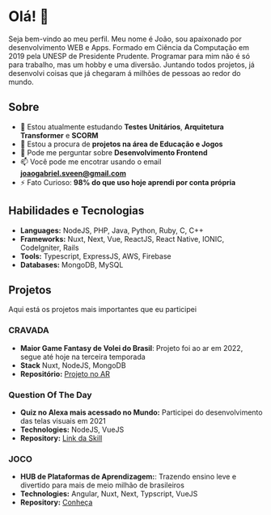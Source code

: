 # Olá! 👋

Seja bem-vindo ao meu perfil. 
Meu nome é João, sou apaixonado por desenvolvimento WEB e Apps. Formado em Ciência da Computação em 2019 pela UNESP de Presidente Prudente.
Programar para mim não é só para trabalho, mas um hobby e uma diversão.
Juntando todos projetos, já desenvolvi coisas que já chegaram á milhões de pessoas ao redor do mundo.

## Sobre

- 🌱 Estou atualmente estudando **Testes Unitários**, **Arquitetura Transformer** e **SCORM**
- 👯 Estou a procura de **projetos na área de Educação e Jogos**
- 💬 Pode me perguntar sobre **Desenvolvimento Frontend**
- 📫 Você pode me encotrar usando o email **joaogabriel.sveen@gmail.com**
- ⚡ Fato Curioso: **98% do que uso hoje aprendi por conta própria**

## Habilidades e Tecnologias

- **Languages:** NodeJS, PHP, Java, Python, Ruby, C, C++ 
- **Frameworks:** Nuxt, Next, Vue, ReactJS, React Native, IONIC, CodeIgniter, Rails
- **Tools:** Typescript, ExpressJS, AWS, Firebase
- **Databases:** MongoDB, MySQL

## Projetos

Aqui está os projetos mais importantes que eu participei

### CRAVADA
- **Maior Game Fantasy de Volei do Brasil**: Projeto foi ao ar em 2022, segue até hoje na terceira temporada
- **Stack** Nuxt, NodeJS, MongoDB
- **Repositório:** [Projeto no AR](https://cravada.cbv.com.br/)

### Question Of The Day
- **Quiz no Alexa mais acessado no Mundo:** Participei do desenvolvimento das telas visuais em 2021
- **Technologies:** NodeJS, VueJS
- **Repository:** [Link da Skill](https://www.amazon.com/VoicePress-AI-Question-of-the-Day/dp/B01N6QUAXX)

### JOCO
- **HUB de Plataformas de Aprendizagem:**: Trazendo ensino leve e divertido para mais de meio milhão de brasileiros
- **Technologies:** Angular, Nuxt, Next, Typscript, VueJS
- **Repository:** [Conheça](https://joco.com.br/)